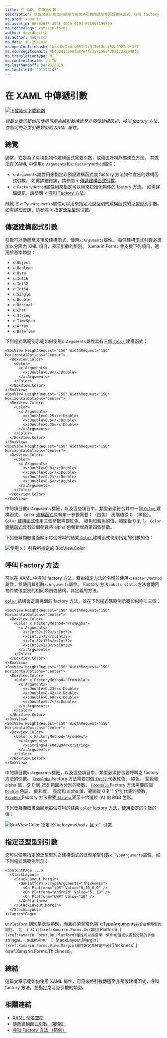 ```yaml
---
title: 在 XAML 中傳遞引數
description: 這篇文章示範如何使用可用來將引數傳遞至非預設建構函式，呼叫 factory 方法，並指定的泛型引數類型的 XAML 屬性。
ms.prod: xamarin
ms.assetid: 8F3B267F-499E-4D79-9193-FCA99F199519
ms.technology: xamarin-forms
author: davidbritch
ms.author: dabritch
ms.date: 10/25/2016
ms.openlocfilehash: 1baad2e2edfb661fff9f3ef0ccf52c9922e9f351
ms.sourcegitcommit: 4b402d1c508fa84e4fc3171a6e43b811323948fc
ms.translationtype: MT
ms.contentlocale: zh-TW
ms.lasthandoff: 04/23/2019
ms.locfileid: "61178143"
---
```

# <a name="passing-arguments-in-xaml"></a>在 XAML 中傳遞引數

[![下載範例](~/media/shared/download.png)下載範例](https://developer.xamarin.com/samples/xamarin-forms/xaml/passingconstructorarguments/)

_這篇文章示範如何使用可用來將引數傳遞至非預設建構函式，呼叫 factory 方法，並指定的泛型引數類型的 XAML 屬性。_

## <a name="overview"></a>總覽

通常，它是為了具現化物件建構函式需要引數，或藉由呼叫靜態建立方法。 其做法在 XAML 中使用`x:Arguments`和`x:FactoryMethod`屬性：

- `x:Arguments`屬性用來指定非預設建構函式或 factory 方法物件宣告的建構函式引數。 如需詳細資訊，請參閱 <<c0> [ 傳遞建構函式引數](#constructor_arguments)。
- `x:FactoryMethod`屬性用來指定可以用來初始化物件的 factory 方法。 如需詳細資訊，請參閱 <<c0> [ 呼叫 Factory 方法](#factory_methods)。

颾魤 ㄛ`x:TypeArguments`屬性可以用來指定泛型型別的建構函式的泛型型別引數。 如需詳細資訊，請參閱 <<c0> [ 指定泛型型別引數](#generic_type_arguments)。

<a name="constructor_arguments" />

## <a name="passing-constructor-arguments"></a>傳遞建構函式引數

引數可以傳遞至非預設建構函式，使用`x:Arguments`屬性。 每個建構函式引數必須加以分隔內 XML 項目，表示引數的型別。 Xamarin.Forms 會支援下列項目，適用於基本類型：

- `x:Object`
- `x:Boolean`
- `x:Byte`
- `x:Int16`
- `x:Int32`
- `x:Int64`
- `x:Single`
- `x:Double`
- `x:Decimal`
- `x:Char`
- `x:String`
- `x:TimeSpan`
- `x:Array`
- `x:DateTime`

下列程式碼範例示範如何使用`x:Arguments`屬性具有三個[ `Color` ](xref:Xamarin.Forms.Color)建構函式：

```xaml
<BoxView HeightRequest="150" WidthRequest="150" HorizontalOptions="Center">
  <BoxView.Color>
    <Color>
      <x:Arguments>
        <x:Double>0.9</x:Double>
      </x:Arguments>
    </Color>
  </BoxView.Color>
</BoxView>
<BoxView HeightRequest="150" WidthRequest="150" HorizontalOptions="Center">
  <BoxView.Color>
    <Color>
      <x:Arguments>
        <x:Double>0.25</x:Double>
        <x:Double>0.5</x:Double>
        <x:Double>0.75</x:Double>
      </x:Arguments>
    </Color>
  </BoxView.Color>
</BoxView>
<BoxView HeightRequest="150" WidthRequest="150" HorizontalOptions="Center">
  <BoxView.Color>
    <Color>
      <x:Arguments>
        <x:Double>0.8</x:Double>
        <x:Double>0.5</x:Double>
        <x:Double>0.2</x:Double>
        <x:Double>0.5</x:Double>
      </x:Arguments>
    </Color>
  </BoxView.Color>
</BoxView>
```

中的項目數`x:Arguments`標籤，以及這些項目中，類型必須符合其中一個[ `Color` ](xref:Xamarin.Forms.Color)建構函式。 `Color` [建構函式](xref:Xamarin.Forms.Color.%23ctor(System.Double))具有單一參數需要 1 （白色） 灰階值從 0 （黑色）。 `Color` [建構函式](xref:Xamarin.Forms.Color.%23ctor(System.Double,System.Double,System.Double))使用三個參數需要紅色、 綠色和藍色的值，範圍從 0 到 1。 `Color` [建構函式](xref:Xamarin.Forms.Color.%23ctor(System.Double,System.Double,System.Double,System.Double))具有四個參數將 alpha 色頻新增為第四個參數。

下列螢幕擷取畫面顯示每個呼叫的結果[ `Color` ](xref:Xamarin.Forms.Color)建構函式使用指定的引數的值：

![](passing-arguments-images/passing-arguments.png "使用 x： 引數所指定的 BoxView.Color")

<a name="factory_methods" />

## <a name="calling-factory-methods"></a>呼叫 Factory 方法

可以在 XAML 中呼叫 factory 方法，藉由指定方法的名稱並使用`x:FactoryMethod`屬性，並使用其引數`x:Arguments`屬性。 Factory 方法`public static`方法會傳回物件或值型別的相同類別或結構，其定義的方法。

[ `Color` ](xref:Xamarin.Forms.Color)結構會定義幾個的 factory 方法，並在下列程式碼範例示範如何呼叫三個：

```xaml
<BoxView HeightRequest="150" WidthRequest="150" HorizontalOptions="Center">
  <BoxView.Color>
    <Color x:FactoryMethod="FromRgba">
      <x:Arguments>
        <x:Int32>192</x:Int32>
        <x:Int32>75</x:Int32>
        <x:Int32>150</x:Int32>                        
        <x:Int32>128</x:Int32>
      </x:Arguments>
    </Color>
  </BoxView.Color>
</BoxView>
<BoxView HeightRequest="150" WidthRequest="150" HorizontalOptions="Center">
  <BoxView.Color>
    <Color x:FactoryMethod="FromHsla">
      <x:Arguments>
        <x:Double>0.23</x:Double>
        <x:Double>0.42</x:Double>
        <x:Double>0.69</x:Double>
        <x:Double>0.7</x:Double>
      </x:Arguments>
    </Color>
  </BoxView.Color>
</BoxView>
<BoxView HeightRequest="150" WidthRequest="150" HorizontalOptions="Center">
  <BoxView.Color>
    <Color x:FactoryMethod="FromHex">
      <x:Arguments>
        <x:String>#FF048B9A</x:String>
      </x:Arguments>
    </Color>
  </BoxView.Color>
</BoxView>
```

中的項目數`x:Arguments`標籤，以及這些項目中，類型必須符合要呼叫之 factory 方法的引數。 [ `FromRgba` ](xref:Xamarin.Forms.Color.FromRgba(System.Int32,System.Int32,System.Int32,System.Int32)) Factory 方法需要四個[ `Int32` ](https://docs.microsoft.com/dotnet/api/system.int32)代表紅色、 綠色、 藍色和 alpha 值，從 0 到 255 範圍內分別的參數。 [ `FromHsla` ](xref:Xamarin.Forms.Color.FromHsla(System.Double,System.Double,System.Double,System.Double)) Factory 方法需要四個[ `Double` ](https://docs.microsoft.com/dotnet/api/system.double)色調、 飽和度、 亮度和 alpha 值，範圍從 0 到 1 分別代表的參數。 [ `FromHex` ](xref:Xamarin.Forms.Color.FromHex(System.String)) Factory 方法需要[ `String` ](https://docs.microsoft.com/dotnet/api/system.string)表示十六進位 (A) 的 RGB 色彩。

下列螢幕擷取畫面顯示每個呼叫的結果[ `Color` ](xref:Xamarin.Forms.Color) factory 方法，使用指定的引數的值：

![](passing-arguments-images/factory-methods.png "BoxView.Color 指定 X:factorymethod，且 x： 引數")

<a name="generic_type_arguments" />

## <a name="specifying-a-generic-type-argument"></a>指定泛型型別引數

您可以使用指定的泛型型別之建構函式的泛型類型引數`x:TypeArguments`屬性，如下列程式碼範例所示：

```xaml
<ContentPage ...>
  <StackLayout>
    <StackLayout.Margin>
      <OnPlatform x:TypeArguments="Thickness">
        <On Platform="iOS" Value="0,20,0,0" />
        <On Platform="Android" Value="5, 10" />
        <On Platform="UWP" Value="10" />
      </OnPlatform>
    </StackLayout.Margin>
  </StackLayout>
</ContentPage>
```

[ `OnPlatform` ](xref:Xamarin.Forms.OnPlatform`1)類別是泛型類別，而且必須具現化與`x:TypeArguments`符合目標類型的屬性。 在  [ `On` ](xref:Xamarin.Forms.On)類別[ `Platform` ](xref:Xamarin.Forms.On.Platform)屬性可以接受單一`string`值或以逗號分隔的多個`string`值。 在此範例中， [ `StackLayout.Margin` ](xref:Xamarin.Forms.View.Margin)屬性設定為特定平台[ `Thickness` ](xref:Xamarin.Forms.Thickness)。

## <a name="summary"></a>總結

這篇文章示範如何使用 XAML 屬性，可用來將引數傳遞至非預設建構函式，呼叫 factory 方法，並指定之泛型引數的類型。


## <a name="related-links"></a>相關連結

- [XAML 命名空間](~/xamarin-forms/xaml/namespaces.md)
- [傳遞建構函式引數 （範例）](https://developer.xamarin.com/samples/xamarin-forms/xaml/passingconstructorarguments/)
- [呼叫 Factory 方法 （範例）](https://developer.xamarin.com/samples/xamarin-forms/xaml/callingfactorymethods/)
